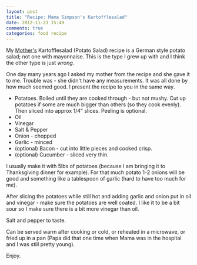 ```yaml
---
layout: post
title: "Recipe: Mama Simpson's Kartofflesalad"
date: 2012-11-23 15:49
comments: true
categories: food recipe 
---
```


My [Mother's][mama] Kartofflesalad (Potato Salad) recipe is a German style
potato salad; not one with mayonnaise. This is the type I grew up with and I
think the other type is just *wrong*.

One day many years ago I asked my mother from the recipe and she gave it to
me. Trouble was - she didn't have any measurements. It was all done by how
much seemed good. I present the recipe to you in the same way.

- Potatoes. Boiled until they are cooked through - but not mushy. Cut up
  potatoes if some are much bigger than others (so they cook evenly). Then
  sliced into approx 1/4" slices. Peeling is optional.
- Oil
- Vinegar
- Salt & Pepper
- Onion - chopped
- Garlic - minced
- (optional) Bacon - cut into little pieces and cooked crisp.
- (optional) Cucumber - sliced very thin.

I usually make it with 5lbs of potatoes (because I am bringing it to
Thanksgiving dinner for example). For that much potato 1-2 onions will be good
and something like a tablespoon of garlic (hard to have too much for me).

After slicing the potatoes while still hot and adding garlic and onion put in
oil and vinegar - make sure the potatoes are well coated. I like it to be a
bit sour so I make sure there is a bit more vinegar than oil.  

Salt and pepper to taste.

Can be served warm after cooking or cold, or reheated in a microwave, or fried
up in a pan (Papa did that one time when Mama was in the hospital and I was
still pretty young).

Enjoy.

[mama]: http://www.flickr.com/photos/verdammelt/4309417102/
